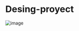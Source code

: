# Desing-proyect
![image](https://user-images.githubusercontent.com/124628681/222330604-6b482def-ed5e-481c-b492-4c469d26fd8d.png)

